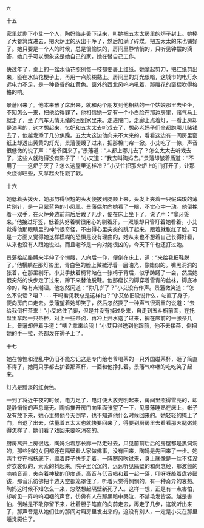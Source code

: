     六 

   十五

   家里就剩下小艾一个人，陶妈临走丢下话来，叫她把五太太房里的炉子封上。她捧了大畚箕煤进去，把火炉里的灰出干净了，然后加满了碎煤，把五太太的床也铺好了。她只要是一个人的时候，总是很愉快的，房间里静悄悄的，只听见钟摆的滴答，她几乎可以想象这是她自己的家，她在替自己工作。

   快过年了，桌上的一盆水仙花照例每一枝都要裹上红纸。她拿起剪刀，把红纸剪出来，匝在水仙花梗子上，再用一点浆糊黏上。房间里的灯光很暗，这城市的电灯永远电力不足，是一种昏昏的红黄色。窗外的西北风呜呜吼着，那雕花的窗棂吹得格格的响。

   景藩回来了。他本来散了席出来，就和两个朋友到他相熟的一个姑娘那里去坐坐，不知怎么一来，把他给得罪了，他相信她一定有一个小白脸在那边房里，赌气马上就走了，坐了汽车无情无绪的回到家里来。走进院门，走廊上点着灯，一看上房却是漆黑的，这才想起来，忆妃和五太太去听戏去了，想必老妈子们全都跑哪儿赌钱去了，他越发添了几分焦躁。五太太这边他向来不大来的，看看这边有一间房里窗纸上却透出黄黄的灯光，景藩便踱了过来，把那棉门帘一掀。小艾吃了一惊，声音很低微的说了声：“老爷回来了。”景藩道：“人都上哪儿去了？怎么太太去听戏去了，这些人就跑得没有影子了！”小艾道：“我去叫陶妈去。”景藩却皱着盾道：“不用了——这炉子灭了？怎么这屋里这样冷？”小艾忙把那火炉上的门打开了，让那火烧得旺些，又拿起火钳戳了戳。

   十六

   她低着头拨火，她那剪得很短的头发便披到腮颊上来，头发上夹着一只假珐琅的薄片别针，是一只翠蓝色的小凤凰。景藩偶尔向她看了一眼，不觉心中一动。他倒挽着一双手，在火炉旁边前前后后踱了几步，便在床上坐下了，说了声：“拿牙签来。”他接过牙签，低着头努着嘴很用心的剔着牙，一双眼却只管盯着她看着。小艾觉得他那眼睛里的神气很奇怪，不由得心里突突的跳了起来，跟着就胀红了脸。可是一方面又觉得她这样模糊的恐惧是没有理由的，她从来也不想着自己长得好看，从来也没有人跟她说过。而且老爷是一向对她很凶的，今天下午也还打过她。

   景藩抬起胳膊来半伸了个懒腰，人向后一仰，便倒在床上，道：“来给我把鞋脱了。”他横躺在那灯影里，青白色的脸上微微浮着一层油光，像蜡似的。嘴黑洞洞的张着，在那里剔牙。小艾手扶着椅背站在一张椅子背后，似乎踌躇了一会，然后她很突然的快步走了过来，蹲下来替他脱鞋。他那瘦长的脚穿着雪青的丝袜，脚底冰冷的，略有点潮湿。他忽然问道：“你几岁了？”小艾没有作声。景藩微笑道：“怎么不说话？唔？……干吗看见我总是这样怕？”小艾依旧没说什么，站直了身子，便向房门口走去。景藩望着她却笑了，然后忽然换了一种声气很沉重的说道：“去给我倒杯茶来！”小艾站住了脚，但是并没有掉过身来，自走到五斗橱前面，在托盘里拿起一只茶杯，对上一些茶卤，再冲上开水送了过来，搁在床前的一张茶几上。景藩却伸着手道：“咦？拿来给我！”小艾只得送到他跟前，他不去接茶，倒把她的手一拉，茶都泼在褥子上了。

   十七

   她在惊惶和混乱中仍旧不能忘记这是专门给老爷喝茶的一只外国磁茶杯，砸了简直不得了，她两只手都去护着那茶杯，一面和他挣扎着。景藩气咻咻的吃吃笑了起来。

   灯光是黯淡的红黄色。

   一到了将近午夜的时候，电力足了，电灯便大放光明起来，房间里照得雪亮的，却是静悄悄的声息毫无。陶妈推开房门向里面张望了一下，见景藩睡熟在床上，帐子没有放下来，她心里想他今天倒早，也不知道他什么时候回来的。她轻轻的掩上了门，自退了出去，估量着五太太也就快要回来了，得要到厨房里去看看那火腿粥炖得怎样了，她们看了戏回来要吃消夜的。

   厨房离开上房很远，陶妈沿着那长廊一路走过去，只见前前后后的房屋都是黑洞洞的，那些别的女佣都还在隔壁看人家做佛事，没有回来，陶妈是先回来了一步。她两手抄在棉袄底下，缩着脖子快步走着，一阵寒风吹过来，身上就像是一丝不挂没穿衣裳似的，索索的抖起来。院子里沉沉的，远远听见隔壁的和尚念经，那波颤的喃喃音调，夹杂着神秘的印度语，高音与低音唱和着一起一落，叮呀呀敲着盘铃鼓钹，那音乐彷佛把半边天空都笼罩住了，听着只觉得惘惘的，有一种奇异的哀愁。陶妈这时候不知怎么一来，忽然想起隔壁新死了人。这样一想，正是有一点害怕，却听见一阵呜呜咽咽的声音，彷佛有人在那黑暗中哭泣，不禁毛发皆竖。越是害怕，倒越是不敢停留下来，壮着胆子笔直的向前走去，再走了几步，这就听出来了，那声音是从她们住的那间对厢房里发出来的，这没有别人，一定是小艾在那里睡觉魇住了。

